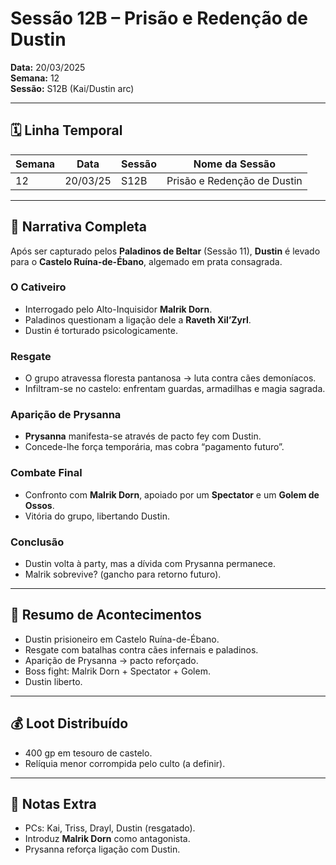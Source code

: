 # Sessão 12B – Prisão e Redenção de Dustin  
**Data:** 20/03/2025  
**Semana:** 12  
**Sessão:** S12B (Kai/Dustin arc)  

---

## 🗓 Linha Temporal
| Semana | Data      | Sessão | Nome da Sessão                  |
|--------|-----------|--------|----------------------------------|
| 12     | 20/03/25  | S12B   | Prisão e Redenção de Dustin      |

---

## 📖 Narrativa Completa
Após ser capturado pelos **Paladinos de Beltar** (Sessão 11), **Dustin** é levado para o **Castelo Ruína-de-Ébano**, algemado em prata consagrada.

### O Cativeiro
- Interrogado pelo Alto-Inquisidor **Malrik Dorn**.  
- Paladinos questionam a ligação dele a **Raveth Xil’Zyrl**.  
- Dustin é torturado psicologicamente.  

### Resgate
- O grupo atravessa floresta pantanosa → luta contra cães demoníacos.  
- Infiltram-se no castelo: enfrentam guardas, armadilhas e magia sagrada.  

### Aparição de Prysanna
- **Prysanna** manifesta-se através de pacto fey com Dustin.  
- Concede-lhe força temporária, mas cobra “pagamento futuro”.  

### Combate Final
- Confronto com **Malrik Dorn**, apoiado por um **Spectator** e um **Golem de Ossos**.  
- Vitória do grupo, libertando Dustin.  

### Conclusão
- Dustin volta à party, mas a dívida com Prysanna permanece.  
- Malrik sobrevive? (gancho para retorno futuro).  

---

## 🎲 Resumo de Acontecimentos
- Dustin prisioneiro em Castelo Ruína-de-Ébano.  
- Resgate com batalhas contra cães infernais e paladinos.  
- Aparição de Prysanna → pacto reforçado.  
- Boss fight: Malrik Dorn + Spectator + Golem.  
- Dustin liberto.  

---

## 💰 Loot Distribuído
- 400 gp em tesouro de castelo.  
- Relíquia menor corrompida pelo culto (a definir).  

---

## 🧾 Notas Extra
- PCs: Kai, Triss, Drayl, Dustin (resgatado).  
- Introduz **Malrik Dorn** como antagonista.  
- Prysanna reforça ligação com Dustin.  
